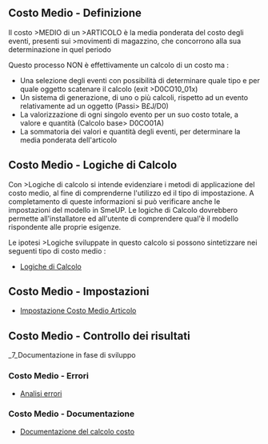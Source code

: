 ## Costo Medio - Definizione
Il costo >MEDIO di un >ARTICOLO è la media ponderata del costo degli eventi, presenti sui >movimenti di magazzino, che concorrono alla sua
determinazione in quel periodo

Questo processo NON è effettivamente un calcolo di un costo ma : 
* Una selezione degli eventi con possibilità di determinare quale tipo e per quale oggetto scatenare il calcolo (exit >D0CO10_01x)
* Un sistema di generazione, di uno o più calcoli, rispetto ad un evento relativamente ad un oggetto (Passi> B£J/D0)
* La valorizzazione di ogni singolo evento per un suo costo totale, a valore e quantità (Calcolo base> D0CO01A)
* La sommatoria dei valori e quantità degli eventi, per determinare la media ponderata dell'articolo

## Costo Medio - Logiche di Calcolo
Con >Logiche di calcolo si intende evidenziare i metodi di applicazione del costo medio, al fine di comprenderne l'utilizzo ed il tipo di impostazione.
A completamento di queste informazioni si può verificare anche le impostazioni del modello in SmeUP. Le logiche di Calcolo dovrebbero permette all'installatore ed all'utente di comprendere qual'è il modello rispondente alle proprie esigenze.

Le ipotesi >Logiche sviluppate in questo calcolo si possono sintetizzare nei seguenti tipo di costo medio : 
- [Logiche di Calcolo](Sorgenti/DOC/TA/B£AMO/D0CCMC_14A)

## Costo Medio - Impostazioni
- [Impostazione Costo Medio Articolo](Sorgenti/OJ/PGM/P_D0CO10A)

## Costo Medio - Controllo dei risultati
_7_Documentazione in fase di sviluppo

### Costo Medio - Errori
- [Analisi errori](Sorgenti/OJ/PGM/P_D0CO03A)

### Costo Medio - Documentazione
- [Documentazione del calcolo costo](Sorgenti/OJ/PGM/P_D0CO02A)




